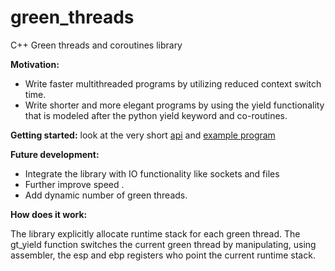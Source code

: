 green_threads
=============

C++ Green threads and coroutines library

**Motivation:**
* Write faster multithreaded programs by utilizing reduced context switch time.
* Write shorter and more elegant programs by using the yield functionality that is modeled after the python yield keyword and co-routines.

**Getting started:**
look at the very short [api](https://github.com/yigalirani/green_threads/blob/master/green_threads.h) and [example program](https://github.com/yigalirani/green_threads/blob/master/green_threads_test.cpp)

**Future development:**
* Integrate the library with IO functionality like sockets and files
* Further improve speed .
* Add dynamic number of green threads.

**How does it work:**

The library explicitly allocate runtime stack for each green thread.  The gt_yield function switches the current green thread by manipulating, using assembler, the esp and ebp registers who point the current runtime stack.
